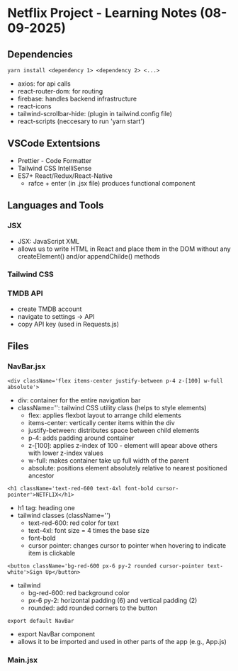 # Netflix Project - Learning Notes (08-09-2025)

## Dependencies

```
yarn install <dependency 1> <dependency 2> <...>
```

* axios: for api calls
* react-router-dom: for routing
* firebase: handles backend infrastructure
* react-icons
* tailwind-scrollbar-hide: (plugin in tailwind.config file)
* react-scripts (neccesary to run 'yarn start')

## VSCode Extentsions

* Prettier - Code Formatter
* Tailwind CSS IntelliSense
* ES7+ React/Redux/React-Native
    * rafce + enter (in .jsx file) produces functional component

## Languages and Tools


### JSX

* JSX: JavaScript XML
* allows us to write HTML in React and place them in the DOM without any createElement() and/or appendChilde() methods


### Tailwind CSS


### TMDB API

* create TMDB account
* navigate to settings -> API
* copy API key (used in Requests.js)

## Files

### NavBar.jsx

``` 
<div className='flex items-center justify-between p-4 z-[100] w-full absolute'> 
```

* div: container for the entire navigation bar
* className='': tailwind CSS utility class (helps to style elements)
    * flex: applies flexbot layout to arrange child elements
    * items-center: vertically center items within the div
    * justify-between: distributes space between child elements
    * p-4: adds padding around container
    * z-[100]: applies z-index of 100 - element will apear above others with lower z-index values
    * w-full: makes container take up full width of the parent
    * absolute: positions element absolutely relative to nearest positioned ancestor

```
<h1 className='text-red-600 text-4xl font-bold cursor-pointer'>NETFLIX</h1>
```
* h1 tag: heading one
* tailwind classes (className='')
    * text-red-600: red color for text
    * text-4xl: font size = 4 times the base size
    * font-bold
    * cursor pointer: changes cursor to pointer when hovering to indicate item is clickable

```
<button className='bg-red-600 px-6 py-2 rounded cursor-pointer text-white'>Sign Up</button>
```
* tailwind 
    * bg-red-600: red background color
    * px-6 py-2: horizontal padding (6) and vertical padding (2)
    * rounded: add rounded corners to the button

```
export default NavBar
```
* export NavBar component 
* allows it to be imported and used in other parts of the app (e.g., App.js)


### Main.jsx

